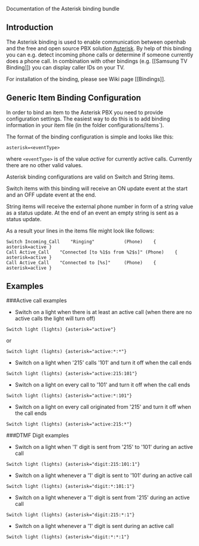 Documentation of the Asterisk binding bundle

## Introduction

The Asterisk binding is used to enable communication between openhab and the free and open source PBX solution [Asterisk](http://www.asterisk.org). By help of this binding you can e.g. detect incoming phone calls or determine if someone currently does a phone call. In combination with other bindings (e.g. [[Samsung TV Binding]]) you can display caller IDs on your TV.

For installation of the binding, please see Wiki page [[Bindings]].

## Generic Item Binding Configuration

In order to bind an item to the Asterisk PBX you need to provide configuration settings. The easiest way to do this is to add binding information in your item file (in the folder configurations/items`). 

The format of the binding configuration is simple and looks like this:

    asterisk=<eventType>
where `<eventType>` is of the value *active* for currently active calls. Currently there are no other valid values.

Asterisk binding configurations are valid on Switch and String items.

Switch items with this binding will receive an ON update event at the start and an OFF update event at the end.

String items will receive the external phone number in form of a string value as a status update. At the end of an event an empty string is sent as a status update.

As a result your lines in the items file might look like follows:

    Switch Incoming_Call	"Ringing"			(Phone)    { asterisk=active }
    Call Active_Call	"Connected [to %1$s from %2$s]"	(Phone)    { asterisk=active }
    Call Active_Call	"Connected to [%s]"		(Phone)    { asterisk=active }

## Examples

###Active call examples

* Switch on a light when there is at least an active call (when there are no active calls the light will turn off)

````
Switch light (lights) {asterisk="active"}
````

or

````
Switch light (lights) {asterisk="active:*:*"}
````

* Switch on a light when '215' calls '101' and turn it off when the call ends

````
Switch light (lights) {asterisk="active:215:101"}
````

* Switch on a light on every call to '101' and turn it off when the call ends

````
Switch light (lights) {asterisk="active:*:101"}
````

* Switch on a light on every call originated from '215' and turn it off when the call ends

````
Switch light (lights) {asterisk="active:215:*"}
````

###DTMF Digit examples

* Switch on a light when '1' digit is sent from '215' to '101' during an active call

````
Switch light (lights) {asterisk="digit:215:101:1"}
````

* Switch on a light whenever a '1' digit is sent to '101' during an active call

````
Switch light (lights) {asterisk="digit:*:101:1"}
````

* Switch on a light whenever a '1' digit is sent from '215' during an active call

````
Switch light (lights) {asterisk="digit:215:*:1"}
````

* Switch on a light whenever a '1' digit is sent during an active call

````
Switch light (lights) {asterisk="digit:*:*:1"}
````
